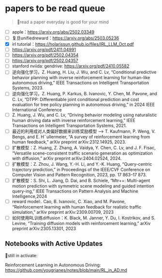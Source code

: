 # papers to be read queue

> 🌴read a paper everyday is good for your mind

- [ ] apple：https://arxiv.org/abs/2502.03349
- [ ] 复旦unifiedreward：https://arxiv.org/abs/2503.05236
- [x] irl tutorial：https://holarissun.github.io/files/IRL_LLM_Oct.pdf
- [ ] https://arxiv.org/pdf/2411.04991
- [ ] https://arxiv.org/pdf/2502.04354
- [ ] https://arxiv.org/pdf/2502.04357
- [ ] stanford nviida: gendrive: https://arxiv.org/pdf/2410.05582
- [ ] 逆向强化学习，Z. Huang, H. Liu, J. Wu, and C. Lv, “Conditional predictive behavior planning with inverse reinforcement learning for human-like autonomous driving,” IEEE Transactions on Intelligent Transportation Systems, 2023.
- [ ] 逆向强化学习，Z. Huang, P. Karkus, B. Ivanovic, Y. Chen, M. Pavone, and C. Lv, “DTPP: Differentiable joint conditional prediction and cost evaluation for tree policy planning in autonomous driving,” in 2024 IEEE International Conference
- [ ] Z. Huang, J. Wu, and C. Lv, “Driving behavior modeling using naturalistic human driving data with inverse reinforcement learning,” IEEE Transactions on Intelligent Transportation Systems, 2021.
- [ ] 最近的利用成对人类偏好数据来训练奖励模型 --> T. Kaufmann, P. Weng, V. Bengs, and E. H¨ullermeier, “A survey of reinforcement learning from human feedback,” arXiv preprint arXiv:2312.14925, 2023.
- [ ] 扩散模型：Z. Huang, Z. Zhang, A. Vaidya, Y. Chen, C. Lv, and J. F. Fisac, “Versatile scene-consistent traffic scenario generation as optimization with diffusion,” arXiv preprint arXiv:2404.02524, 2024.
- [ ] 扩散模型：Z. Zhou, J. Wang, Y.-H. Li, and Y.-K. Huang, “Query-centric trajectory prediction,” in Proceedings of the IEEE/CVF Conference on Computer Vision and Pattern Recognition, 2023, pp. 17 863–17 873.
- [ ] 扩散模型：S. Shi, L. Jiang, D. Dai, and B. Schiele, “Mtr++: Multi-agent motion prediction with symmetric scene modeling and guided intention query-ing,” IEEE Transactions on Pattern Analysis and Machine Intelligence,2024
- [ ] reward model:. Cao, B. Ivanovic, C. Xiao, and M. Pavone, “Reinforcement learning with human feedback for realistic traffic simulation,” arXiv preprint arXiv:2309.00709, 2023
- [ ] 如何使用RL训练diffusion：K. Black, M. Janner, Y. Du, I. Kostrikov, and S. Levine, “Training diffusion models with reinforcement learning,” arXiv preprint arXiv:2305.13301, 2023

## Notebooks with Active Updates

🥑still in activate:

Reinforcement Learning in Autonomous Driving: https://github.com/yougrianes/notes/blob/main/RL_in_AD.md